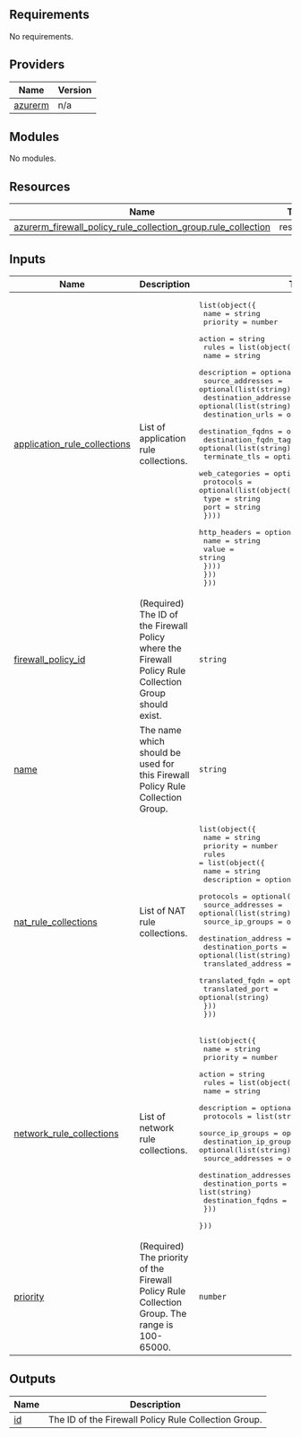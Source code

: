 ## Requirements

No requirements.

## Providers

| Name | Version |
|------|---------|
| <a name="provider_azurerm"></a> [azurerm](#provider\_azurerm) | n/a |

## Modules

No modules.

## Resources

| Name | Type |
|------|------|
| [azurerm_firewall_policy_rule_collection_group.rule_collection](https://registry.terraform.io/providers/hashicorp/azurerm/latest/docs/resources/firewall_policy_rule_collection_group) | resource |

## Inputs

| Name | Description | Type | Default | Required |
|------|-------------|------|---------|:--------:|
| <a name="input_application_rule_collections"></a> [application\_rule\_collections](#input\_application\_rule\_collections) | List of application rule collections. | <pre>list(object({<br>    name     = string<br>    priority = number<br>    action   = string<br>    rules = list(object({<br>      name                   = string<br>      description            = optional(string)<br>      source_addresses       = optional(list(string))<br>      destination_addresses  = optional(list(string))<br>      destination_urls       = optional(list(string))<br>      destination_fqdns      = optional(list(string))<br>      destination_fqdn_tags = optional(list(string))<br>      terminate_tls          = optional(bool, false)<br>      web_categories         = optional(list(string))<br>      protocols = optional(list(object({<br>        type = string<br>        port = string<br>      })))<br>      http_headers = optional(list(object({<br>        name  = string<br>        value = string<br>      })))<br>    }))<br>  }))</pre> | `[]` | no |
| <a name="input_firewall_policy_id"></a> [firewall\_policy\_id](#input\_firewall\_policy\_id) | (Required) The ID of the Firewall Policy where the Firewall Policy Rule Collection Group should exist. | `string` | n/a | yes |
| <a name="input_name"></a> [name](#input\_name) | The name which should be used for this Firewall Policy Rule Collection Group. | `string` | n/a | yes |
| <a name="input_nat_rule_collections"></a> [nat\_rule\_collections](#input\_nat\_rule\_collections) | List of NAT rule collections. | <pre>list(object({<br>    name     = string<br>    priority = number<br>    rules = list(object({<br>      name                = string<br>      description         = optional(string)<br>      protocols           = optional(list(string))<br>      source_addresses    = optional(list(string))<br>      source_ip_groups    = optional(list(string))<br>      destination_address = optional(string)<br>      destination_ports   = optional(list(string))<br>      translated_address  = optional(string)<br>      translated_fqdn     = optional(string)<br>      translated_port     = optional(string)<br>    }))<br>  }))</pre> | `[]` | no |
| <a name="input_network_rule_collections"></a> [network\_rule\_collections](#input\_network\_rule\_collections) | List of network rule collections. | <pre>list(object({<br>    name     = string<br>    priority = number<br>    action   = string<br>    rules = list(object({<br>      name                  = string<br>      description           = optional(string)<br>      protocols             = list(string)<br>      source_ip_groups      = optional(list(string))<br>      destination_ip_groups = optional(list(string))<br>      source_addresses      = optional(list(string))<br>      destination_addresses = optional(list(string))<br>      destination_ports     = list(string)<br>      destination_fqdns     = optional(list(string))<br>    }))<br>  }))</pre> | `[]` | no |
| <a name="input_priority"></a> [priority](#input\_priority) | (Required) The priority of the Firewall Policy Rule Collection Group. The range is 100-65000. | `number` | n/a | yes |

## Outputs

| Name | Description |
|------|-------------|
| <a name="output_id"></a> [id](#output\_id) | The ID of the Firewall Policy Rule Collection Group. |
